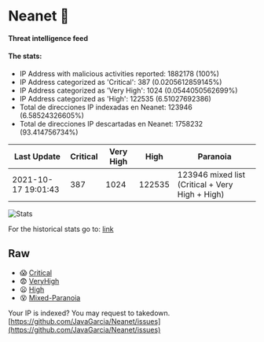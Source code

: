 # Neanet :hocho:
#### Threat intelligence feed
#### The stats:

- IP Address with malicious activities reported: 1882178 (100%)
- IP Address categorized as 'Critical':  387 (0.0205612859145%)
- IP Address categorized as 'Very High':  1024 (0.0544050562699%)
- IP Address categorized as 'High':  122535 (6.51027692386)
- Total de direcciones IP indexadas en Neanet:  123946 (6.58524326605%)
- Total de direcciones IP descartadas en Neanet:  1758232 (93.414756734%)

| Last Update | Critical | Very High | High | Paranoia |
| --- | --- | --- | --- | --- |
| 2021-10-17 19:01:43 | 387 | 1024 | 122535 | 123946 mixed list (Critical + Very High + High)|

![Stats](https://docs.google.com/spreadsheets/d/e/2PACX-1vSnaNMIXVabIpDJjufMlzH7poXnshF3mgd8Is1g9ytUEzVsP5my4Trn8f-xkoLLQ38xpL3HtmUexLo6/pubchart?oid=501124687&format=image)

For the historical stats go to: [link](/stats.csv)
## Raw
- :scream: [Critical](https://raw.githubusercontent.com/JavaGarcia/Neanet/master/blacklists/neanet_critical.txt)
- :fearful: [VeryHigh](https://raw.githubusercontent.com/JavaGarcia/Neanet/master/blacklists/neanet_veryHigh.txtt)
- :frowning: [High](https://raw.githubusercontent.com/JavaGarcia/Neanet/master/blacklists/neanet_high.txt)
- :dizzy_face: [Mixed-Paranoia](https://raw.githubusercontent.com/JavaGarcia/Neanet/master/blacklists/neanet_all.txt)


Your IP is indexed? You may request to takedown. [https://github.com/JavaGarcia/Neanet/issues](https://github.com/JavaGarcia/Neanet/issues)






















































































































































































































































































































































































































































































































































































































































































































































































































































































































































































































































































































































































































































































































































































































































































































































































































































































































































































































































































































































































































































































































































































































































































































































































































































































































































































































































































































































































































































































































































































































































































































































































































































































































































































































































































































































































































































































































































































































































































































































































































































































































































































































































































































































































































































































































































































































































































































































































































































































































































































































































































































































































































































































































































































































































































































































































































































































































































































































































































































































































































































































































































































































































































































































































































































































































































































































































































































































































































































































































































































































































































































































































































































































































































































































































































































































































































































































































































































































































































































































































































































































































































































































































































































































































































































































































































































































































































































































































































































































































































































































































































































































































































































































































































































































































































































































































































































































































































